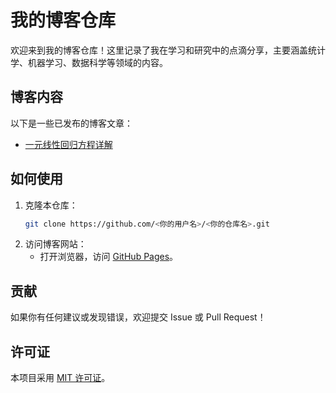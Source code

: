 # 我的博客仓库

欢迎来到我的博客仓库！这里记录了我在学习和研究中的点滴分享，主要涵盖统计学、机器学习、数据科学等领域的内容。

## 博客内容

以下是一些已发布的博客文章：
- [一元线性回归方程详解](_posts/2023-10-01-linear-regression.md)

## 如何使用

1. 克隆本仓库：
   ```bash
   git clone https://github.com/<你的用户名>/<你的仓库名>.git
   ```
2. 访问博客网站：
   - 打开浏览器，访问 [GitHub Pages](https://<你的用户名>.github.io)。

## 贡献

如果你有任何建议或发现错误，欢迎提交 Issue 或 Pull Request！

## 许可证

本项目采用 [MIT 许可证](LICENSE)。
